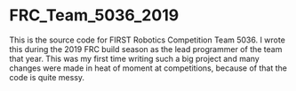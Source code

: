# FRC_Team_5036_2019
This is the source code for FIRST Robotics Competition Team 5036. I wrote this during the 2019 FRC build season as the 
lead programmer of the team that year. This was my first time writing such a big project and 
many changes were made in heat of moment at competitions, because of that the code is quite messy. 
